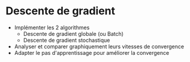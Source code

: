 # Descente de gradient

- Implémenter les 2 algorithmes
  - Descente de gradient globale (ou Batch)
  - Descente de gradient stochastique
- Analyser et comparer graphiquement leurs vitesses de convergence
- Adapter le pas d'apprentissage pour améliorer la convergence
